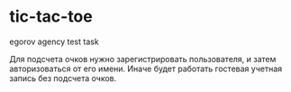 # tic-tac-toe
 egorov agency test task

Для подсчета очков нужно зарегистрировать пользователя, и затем авторизоваться от его имени.
Иначе будет работать гостевая учетная запись без подсчета очков.